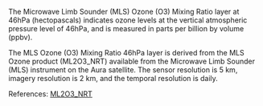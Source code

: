 The Microwave Limb Sounder (MLS) Ozone (O3) Mixing Ratio layer at 46hPa (hectopascals) indicates ozone levels at the vertical atmospheric pressure level of 46hPa, and is measured in parts per billion by volume (ppbv).

The MLS Ozone (O3) Mixing Ratio 46hPa layer is derived from the MLS Ozone product (ML2O3_NRT) available from the Microwave Limb Sounder (MLS) instrument on the Aura satellite. The sensor resolution is 5 km, imagery resolution is 2 km, and the temporal resolution is daily.

References: [ML2O3_NRT](https://disc.gsfc.nasa.gov/datasets/ML2O3_NRT_004/summary)

